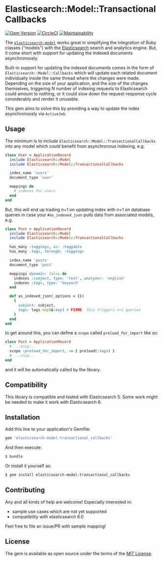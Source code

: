 # Elasticsearch::Model::TransactionalCallbacks

[![Gem Version](https://badge.fury.io/rb/elasticsearch-model-transactional_callbacks.svg)](https://badge.fury.io/rb/elasticsearch-model-transactional_callbacks)
[![CircleCI](https://circleci.com/gh/ignatiusreza/elasticsearch-model-transactional_callbacks.svg?style=svg)](https://circleci.com/gh/ignatiusreza/elasticsearch-model-transactional_callbacks)
[![Maintainability](https://api.codeclimate.com/v1/badges/465f50566c9c27590879/maintainability)](https://codeclimate.com/github/ignatiusreza/elasticsearch-model-transactional_callbacks/maintainability)

The [`elasticsearch-model`](https://github.com/elastic/elasticsearch-rails/tree/master/elasticsearch-model)
works great in simplifying the integration of Ruby classes ("models") with the
[Elasticsearch](http://www.elasticsearch.org/) search and analytics engine.
But, it come short with support for updating the indexed documents asynchronously.

Built-in support for updating the indexed documents comes in the form of `Elasticsearch::Model::Callbacks`
which will update each related document individually inside the same thread where the changes were made.
Depending on the size of your application, and the size of the changes themselves, triggering N number of
indexing requests to Elasticsearch could amount to nothing, or it could slow down the request-response
cycle considerably and render it unusable.

This gem aims to solve this by providing a way to update the index asynchronously via `ActiveJob`.

## Usage

The minimum is to include `Elasticsearch::Model::TransactionalCallbacks` into any model
which could benefit from asynchronous indexing, e.g.

```ruby
class User < ApplicationRecord
  include Elasticsearch::Model
  include Elasticsearch::Model::TransactionalCallbacks

  index_name 'users'
  document_type 'user'

  mappings do
    # indexes for users
  end
end
```

But, this will end up trading n+1 on updating index with n+1 on database queries in case your `#as_indexed_json`
pulls data from associated models, e.g.

```ruby
class Post < ApplicationRecord
  include Elasticsearch::Model
  include Elasticsearch::Model::TransactionalCallbacks

  has_many :taggings, as: :taggable
  has_many :tags, through: :taggings

  index_name 'posts'
  document_type 'post'

  mappings dynamic: false do
    indexes :subject, type: 'text', analyzer: 'english'
    indexes :tags, type: 'keyword'
  end

  def as_indexed_json(_options = {})
    {
      subject: subject,
      tags: tags.map(&:key) # FIXME: this triggers n+1 queries
    }
  end
end
```

to get around this, you can define a `scope` called `preload_for_import` like so:

```ruby
class Post < ApplicationRecord
  # ...snip...
  scope :preload_for_import, -> { preload(:tags) }
  # ...snip...
end
```

and it will be automatically called by the library.

## Compatibility
This library is compatible and tested with Elasticsearch 5. Some work might be needed to make it work with Elasticsearch 6.

## Installation
Add this line to your application's Gemfile:

```ruby
gem 'elasticsearch-model-transactional_callbacks'
```

And then execute:
```bash
$ bundle
```

Or install it yourself as:
```bash
$ gem install elasticsearch-model-transactional_callbacks
```

## Contributing
Any and all kinds of help are welcome! Especially interested in:

- sample use cases which are not yet supported
- compatibility with elasticsearch 6.0

Feel free to file an issue/PR with sample mapping!

## License
The gem is available as open source under the terms of the [MIT License](https://opensource.org/licenses/MIT).
